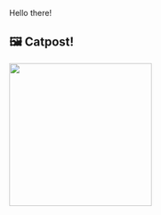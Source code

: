 Hello there!



## 🖼️ Catpost!

<sub>
    <img src="https://cdn2.thecatapi.com/images/a97.jpg" height="256">
</sub>

